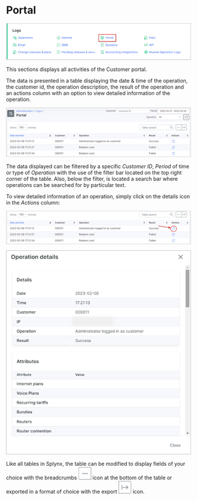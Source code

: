 Portal
===============

![Icon](icon.png)

This sections displays all activities of the Customer portal.

The data is presented in a table displaying the date & time of the operation, the customer id, the operation description, the result of the operation and an actions column with an option to view detailed information of the operation.

![Portal](portal1.png)

The data displayed can be filtered by a specific _Customer ID_, _Period_ of time or type of _Operation_ with the use of the filter bar located on the top right corner of the table. Also, below the filter, is located a search bar where operations can be searched for by particular text.

To view detailed information of an operation, simply click on the details icon in the _Actions_ column:

![Portal](portal2.png)

![Portal](portal3.png)

Like all tables in Splynx, the table can be modified to display fields of your choice with the breadcrumbs <icon class="image-icon">![view_icon3.png](view_icon3.png)</icon> icon at the bottom of the table or exported in a format of choice with the export <icon class="image-icon">![view_icon2.png](view_icon2.png)</icon> icon.
